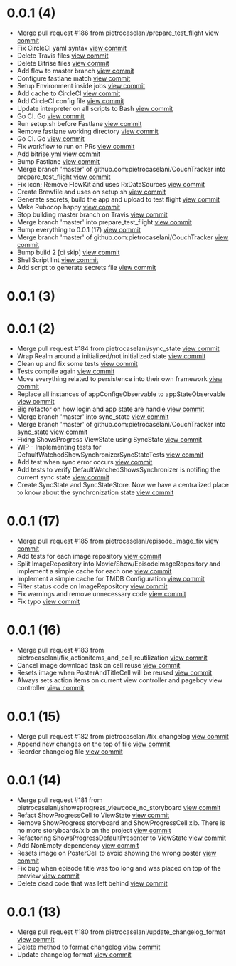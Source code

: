 # 0.0.1 (4) 
* Merge pull request #186 from pietrocaselani/prepare_test_flight [view commit](http://github.com/pietrocaselani/CouchTracker/commit/bc9dd8fb2ac39b77dc26f3b3e353aa1ebf0a619e)
* Fix CircleCI yaml syntax [view commit](http://github.com/pietrocaselani/CouchTracker/commit/b869415528e56e33789cab8c235e7a3e7db80b3f)
* Delete Travis files [view commit](http://github.com/pietrocaselani/CouchTracker/commit/e6854ef73acd7216d79b7fb005c0c854209bcd79)
* Delete Bitrise files [view commit](http://github.com/pietrocaselani/CouchTracker/commit/8e4ab23d93d3e6431da3ed549a60b4ebc3a95b4f)
* Add flow to master branch [view commit](http://github.com/pietrocaselani/CouchTracker/commit/b85f41381ad1dc5aed539aa8297a3e63785ddc21)
* Configure fastlane match [view commit](http://github.com/pietrocaselani/CouchTracker/commit/a5a1e6a661d837fd258808988e0a8f1943b2ca08)
* Setup Environment inside jobs [view commit](http://github.com/pietrocaselani/CouchTracker/commit/5ab0385488b668d915a48b586c1a6a9d98794a3b)
* Add cache to CircleCI [view commit](http://github.com/pietrocaselani/CouchTracker/commit/cca8e4101d372f0b871e89bc092a555953124423)
* Add CircleCI config file [view commit](http://github.com/pietrocaselani/CouchTracker/commit/f3125133e72ecdd53da0de55717a24456a469ef2)
* Update interpreter on all scripts to Bash [view commit](http://github.com/pietrocaselani/CouchTracker/commit/14153b55c6864160dca7556cfd7635690124eafd)
* Go CI. Go [view commit](http://github.com/pietrocaselani/CouchTracker/commit/4ab6149198933c70f5ebd075ca81d1001d1bd201)
* Run setup.sh before Fastlane [view commit](http://github.com/pietrocaselani/CouchTracker/commit/7ee6d5ee69dc8ae53b0e4ed1ff766a7c4318f10f)
* Remove fastlane working directory [view commit](http://github.com/pietrocaselani/CouchTracker/commit/b03d1a5a18e41879c7fbb8ef594817ca00da1dc7)
* Go CI. Go [view commit](http://github.com/pietrocaselani/CouchTracker/commit/e7a7d0f2d4846ec02f3c46cb8929d61b3915f042)
* Fix workflow to run on PRs [view commit](http://github.com/pietrocaselani/CouchTracker/commit/278ee97f97b5a8f0681b9c11235f0cf01a5f529e)
* Add bitrise.yml [view commit](http://github.com/pietrocaselani/CouchTracker/commit/30b06d97e0dde3bdee4d9188677e48c00c6a314c)
* Bump Fastlane [view commit](http://github.com/pietrocaselani/CouchTracker/commit/c4876677df2942164684eb75ba3e16104d4faa86)
* Merge branch 'master' of github.com:pietrocaselani/CouchTracker into prepare_test_flight [view commit](http://github.com/pietrocaselani/CouchTracker/commit/a89b20b2161322489150c1a93cc8b7e01c2f861e)
* Fix icon; Remove FlowKit and uses RxDataSources [view commit](http://github.com/pietrocaselani/CouchTracker/commit/204b0d10f1e8748f754f63e7c938b326229837a4)
* Create Brewfile and uses on setup.sh [view commit](http://github.com/pietrocaselani/CouchTracker/commit/2adfe57c6da36d23dd021da3b6366d7ce2c8e7e4)
* Generate secrets, build the app and upload to test flight [view commit](http://github.com/pietrocaselani/CouchTracker/commit/000e2cc38d5c5196d3169082c3bd5ccf12f94f0e)
* Make Rubocop happy [view commit](http://github.com/pietrocaselani/CouchTracker/commit/2bad896fd98253622fece7765f39bc6af532e795)
* Stop building master branch on Travis [view commit](http://github.com/pietrocaselani/CouchTracker/commit/34dfb2bef2715472238aef442b48d2adb295a313)
* Merge branch 'master' into prepare_test_flight [view commit](http://github.com/pietrocaselani/CouchTracker/commit/86757e7bbb416d83beeaa66ca83c415a4dc39385)
* Bump everything to 0.0.1 (17) [view commit](http://github.com/pietrocaselani/CouchTracker/commit/f0317042aa57b58f85e3386518151af747ec824f)
* Merge branch 'master' of github.com:pietrocaselani/CouchTracker [view commit](http://github.com/pietrocaselani/CouchTracker/commit/96087465eadfb5a3ae0b1b8a411b061aa2a860a8)
* Bump build 2 [ci skip] [view commit](http://github.com/pietrocaselani/CouchTracker/commit/1740d839f111e1a68653e9d199cd8cca8a9a2342)
* ShellScript lint [view commit](http://github.com/pietrocaselani/CouchTracker/commit/7f43eb565bdbc2ec2ec111a2e99dcfc8b1ba55d2)
* Add script to generate secrets file [view commit](http://github.com/pietrocaselani/CouchTracker/commit/600707745f47caf58e3cb31f902c773cf043b262)

# 0.0.1 (3) 


# 0.0.1 (2) 
* Merge pull request #184 from pietrocaselani/sync_state [view commit](http://github.com/pietrocaselani/CouchTracker/commit/2281baa3e04a08d187a6f312a638709196a0c66e)
* Wrap Realm around a initialized/not initialized state [view commit](http://github.com/pietrocaselani/CouchTracker/commit/9c97375002e1d2d18c254e59cc0a08287f664520)
* Clean up and fix some tests [view commit](http://github.com/pietrocaselani/CouchTracker/commit/a729c1c7dd6720d7701c9d6fd7ddab1bd5bebb00)
* Tests compile again [view commit](http://github.com/pietrocaselani/CouchTracker/commit/9d40f69ab36cf2f0a60e74c23150b804b99bc9b9)
* Move everything related to persistence into their own framework [view commit](http://github.com/pietrocaselani/CouchTracker/commit/f960fef03e429a82700a6b78cc5cdf6658a76cf9)
* Replace all instances of appConfigsObservable to appStateObservable [view commit](http://github.com/pietrocaselani/CouchTracker/commit/a62b3c510e0d1fb41db450704f56e6761df99cb5)
* Big refactor on how login and app state are handle [view commit](http://github.com/pietrocaselani/CouchTracker/commit/a3d133f2fcef2a418f9a80e7b782a2337b9cfdb4)
* Merge branch 'master' into sync_state [view commit](http://github.com/pietrocaselani/CouchTracker/commit/63f53566f02b79bec1e4b64a4a148b31bd336601)
* Merge branch 'master' of github.com:pietrocaselani/CouchTracker into sync_state [view commit](http://github.com/pietrocaselani/CouchTracker/commit/616c209baf788ae53987874c563f462ffb1e0be1)
* Fixing ShowsProgress ViewState using SyncState [view commit](http://github.com/pietrocaselani/CouchTracker/commit/641eb5cc7750d92cf07e2fca875b4aaaa675a3e0)
* WIP - Implementing tests for DefaultWatchedShowSynchronizerSyncStateTests [view commit](http://github.com/pietrocaselani/CouchTracker/commit/c34942ff5e8f3f9e85627a115e8f6b2229bf2ef8)
* Add test when sync error occurs [view commit](http://github.com/pietrocaselani/CouchTracker/commit/3074ab9790c4138e697fd1d2a9746a346756db4d)
* Add tests to verify DefaultWatchedShowsSynchronizer is notifing the current sync state [view commit](http://github.com/pietrocaselani/CouchTracker/commit/05e2119449db3b14c042f8ac77f2eab06713b54a)
* Create SyncState and SyncStateStore. Now we have a centralized place to know about the synchronization state [view commit](http://github.com/pietrocaselani/CouchTracker/commit/d85547da1a6d154c354e9cb9926b9b439afa0a3b)

# 0.0.1 (17) 
* Merge pull request #185 from pietrocaselani/episode_image_fix [view commit](http://github.com/pietrocaselani/CouchTracker/commit/fd23d6c37300ea5106bb6a14b2a96b87b27f45a6)
* Add tests for each image repository [view commit](http://github.com/pietrocaselani/CouchTracker/commit/8d8d27ff11e5895a3cb3873cf8714a41779e770a)
* Split ImageRepository into Movie/Show/EpisodeImageRepository and implement a simple cache for each one [view commit](http://github.com/pietrocaselani/CouchTracker/commit/c3055feb8897614d2af36d2ed0ffa03e3b29c49a)
* Implement a simple cache for TMDB Configuration [view commit](http://github.com/pietrocaselani/CouchTracker/commit/75527ece796e270828103e860973da8289f9c99a)
* Filter status code on ImageRepository [view commit](http://github.com/pietrocaselani/CouchTracker/commit/0256aabdb81d0c476326d563c1e631995bec5dc8)
* Fix warnings and remove unnecessary code [view commit](http://github.com/pietrocaselani/CouchTracker/commit/3ae012de251169d13f433da5752fc2edf2e45cbe)
* Fix typo [view commit](http://github.com/pietrocaselani/CouchTracker/commit/946dbfe6ea42cda9ae2d6b2877a9bcc8210d52f5)

# 0.0.1 (16) 
* Merge pull request #183 from pietrocaselani/fix_actionitems_and_cell_reutilization [view commit](http://github.com/pietrocaselani/CouchTracker/commit/8c5670cc94ba9e5ab86764a74275aede79d164cb)
* Cancel image download task on cell reuse [view commit](http://github.com/pietrocaselani/CouchTracker/commit/2936cc618fccefd91165372fb89e809e198a2587)
* Resets image when PosterAndTitleCell will be reused [view commit](http://github.com/pietrocaselani/CouchTracker/commit/aa513ab42f9999f3619f24c9a199bd8fafa47eb6)
* Always sets action items on current view controller and pageboy view controller [view commit](http://github.com/pietrocaselani/CouchTracker/commit/a7203b852da6eb3a36ec415be932047e9dd36633)

# 0.0.1 (15) 
* Merge pull request #182 from pietrocaselani/fix_changelog [view commit](http://github.com/pietrocaselani/CouchTracker/commit/324f1fdbe19a7f82b6cc47c677a10e1a7cc578b0)
* Append new changes on the top of file [view commit](http://github.com/pietrocaselani/CouchTracker/commit/3be58afa4bfdfcb4129b1a0aa06d4f2f03c59cc1)
* Reorder changelog file [view commit](http://github.com/pietrocaselani/CouchTracker/commit/5ccdca3e81adc90d7055b2d6b7410aad17ee95e6)

# 0.0.1 (14)
* Merge pull request #181 from pietrocaselani/showsprogress_viewcode_no_storyboard [view commit](http://github.com/pietrocaselani/CouchTracker/commit/332882052c750cb3133d3e940643c2819c7bfef0)
* Refact ShowProgressCell to ViewState [view commit](http://github.com/pietrocaselani/CouchTracker/commit/f7c4315650d8a897d5df46bc17b1b58caccf48ef)
* Remove ShowProgress storyboard and ShowProgressCell xib. There is no more storyboards/xib on the project [view commit](http://github.com/pietrocaselani/CouchTracker/commit/86306c12318ed21fa47d4758c2e7e581b4749875)
* Refactoring ShowsProgressDefaultPresenter to ViewState [view commit](http://github.com/pietrocaselani/CouchTracker/commit/50d5daecf8307d45d0bc8a5541bfc081e1c97717)
* Add NonEmpty dependency [view commit](http://github.com/pietrocaselani/CouchTracker/commit/d2219874e517281da6c21c6bda72ff8aaf98a5b4)
* Resets image on PosterCell to avoid showing the wrong poster [view commit](http://github.com/pietrocaselani/CouchTracker/commit/b2a875abc5646cab42676596010f427254f83418)
* Fix bug when episode title was too long and was placed on top of the preview [view commit](http://github.com/pietrocaselani/CouchTracker/commit/c59933633540722331c97acd340303ec5a8ccbc5)
* Delete dead code that was left behind [view commit](http://github.com/pietrocaselani/CouchTracker/commit/ec39442694f78285b0714b339bbed1a2f45beedf)

# 0.0.1 (13)
* Merge pull request #180 from pietrocaselani/update_changelog_format [view commit](http://github.com/pietrocaselani/CouchTracker/commit/8e8b1593cc45862e2a63f7c7e2217d619781f259)
* Delete method to format changelog [view commit](http://github.com/pietrocaselani/CouchTracker/commit/4be3d0effd1e45b6a5d9b84d91cc9fd58e4dcdef)
* Update changelog format [view commit](http://github.com/pietrocaselani/CouchTracker/commit/7b67fbe624a3792207c9aed30051e7aaf935a076)
